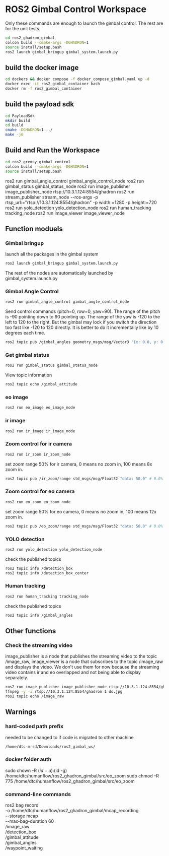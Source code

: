 # ROS2 Gimbal Control Workspace

Only these commands are enough to launch the gimbal control. The rest are for the unit tests. 
```bash
cd ros2_ghadron_gimbal 
colcon build --cmake-args -DGHADRON=1
source install/setup.bash
ros2 launch gimbal_bringup gimbal_system.launch.py
```

## build the docker image
```bash
cd dockers && docker compose -f docker_compose_gimbal.yaml up -d
docker exec -it ros2_gimbal_container bash
docker rm -f ros2_gimbal_container

```

## build the payload sdk
```bash
cd PayloadSdk
mkdir build
cd build
cmake -DGHADRON=1 ../
make -j6
```

## Build and Run the Workspace
```bash
cd ros2_gremsy_gimbal_control
colcon build --cmake-args -DGHADRON=1
source install/setup.bash
```

ros2 run gimbal_angle_control gimbal_angle_control_node
ros2 run gimbal_status gimbal_status_node
ros2 run image_publisher image_publisher_node rtsp://10.3.1.124:8554/ghadron
ros2 run stream_publisher stream_node --ros-args -p rtsp_url:="rtsp://10.3.1.124:8554/ghadron" -p width:=1280 -p height:=720
ros2 run yolo_detection yolo_detection_node
ros2 run human_tracking tracking_node
ros2 run image_viewer image_viewer_node


## Function moduels

### Gimbal bringup
launch all the packages in the gimbal system
```bash
ros2 launch gimbal_bringup gimbal_system.launch.py
```
The rest of the nodes are automatically launched by gimbal_system.launch.py

### Gimbal Angle Control
```bash
ros2 run gimbal_angle_control gimbal_angle_control_node
```
Send control commands (pitch=0, row=0, yaw=90).
The range of the pitch is -90 pointing down to 90 pointing up.
The range of the yaw is -120 to the left to 120 to the right. But the gimbal may lock if you switch the direction too fast like -120 to 120 directly. It is better to do it incrementally like by 10 degrees each time.
```bash
ros2 topic pub /gimbal_angles geometry_msgs/msg/Vector3 "{x: 0.0, y: 0.0, z: 90.0}"
```

### Get gimbal status
```bash
ros2 run gimbal_status gimbal_status_node
```

View topic information
```bash
ros2 topic echo /gimbal_attitude
```
### eo image
```bash
ros2 run eo_image eo_image_node
```
### ir image
```bash
ros2 run ir_image ir_image_node
```

### Zoom control for ir camera
```bash
ros2 run ir_zoom ir_zoom_node
```
set zoom range 50% for ir camera, 0 means no zoom in, 100 means 8x zoom in.
```bash
ros2 topic pub /ir_zoom/range std_msgs/msg/Float32 "data: 50.0" # 0.0% to 100.0%
```

### Zoom control for eo camera
```bash
ros2 run eo_zoom eo_zoom_node
```
set zoom range 50% for eo camera, 0 means no zoom in, 100 means 12x zoom in.
```bash
ros2 topic pub /eo_zoom/range std_msgs/msg/Float32 "data: 50.0" # 0.0% to 100.0%
```

### YOLO detection
```bash
ros2 run yolo_detection yolo_detection_node
```
check the published topics
```bash
ros2 topic info /detection_box
ros2 topic info /detection_box_center
```
### Human tracking
```bash
ros2 run human_tracking tracking_node
```
check the published topics
```bash
ros2 topic info /gimbal_angles
```
## Other functions
### Check the streaming video
image_publisher is a node that publishes the streaming video to the topic /image_raw, image_viewer is a node that subscribes to the topic /image_raw and displays the video. We don't use them for now because the streaming video contains ir and eo overlapped and not being able to display separately.
```bash
ros2 run image_publisher image_publisher_node rtsp://10.3.1.124:8554/ghadron
ffmpeg -y -i rtsp://10.3.1.124:8554/ghadron 1 do.jpg
ros2 topic echo /image_raw
```
## Warnings


### hard-coded path prefix
needed to be changed to if code is migrated to other machine
```bash
/home/dtc-mrsd/Downloads/ros2_gimbal_ws/
```
### docker folder auth
sudo chown -R $(id -u):$(id -g) /home/dtc/humanflow/ros2_ghadron_gimbal/src/eo_zoom
sudo chmod -R 775 /home/dtc/humanflow/ros2_ghadron_gimbal/src/eo_zoom

### command-line commands
ros2 bag record \
  -o /home/dtc/humanflow/ros2_ghadron_gimbal/mcap_recording \
  --storage mcap \
  --max-bag-duration 60 \
  /image_raw \
  /detection_box \
  /gimbal_attitude \
  /gimbal_angles \
  /waypoint_waiting
